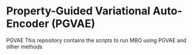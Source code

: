 # Property-Guided Variational Auto-Encoder (PGVAE)
PGVAE
This repository contains the scripts to run MBO using PGVAE and other methods
